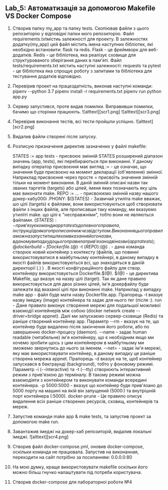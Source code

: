 ## Lab_5: Автоматизація за допомогою Makefile VS Docker Compose
1. Створив папку my_app та папку tests. Скопіював файли з цього репозиторію у відповідні папки мого репозиторію. Файл requirements.txtмістиь залежності для проекту. В залежностях додатку(my_app) цей файл містить імена наступних бібліотек, які необхідно встановити: flask та redis. Flask - це фреймворк для веб-додатків. Redis - це бібліотека, яка реалізує сховище для структурованого зберігання даних в пам'яті. Файл tests/requirements.txt містить наступні залежності: requests та pytest - це бібліотека яка спрощує роботу з запитами та бібліотека для тестування додатків відповідно.
2. Перевiрив проект на працездатність, виконав наступні команди:
pipenv --python 3.7
pipenv install -r requirements.txt
pipenv run python app.py
3. Сервер запустився, проте видав помилки. Виправивши помилки, бачимо що сторiнки працюють.
![alttext][scr1.png]
![alttext][scr3.png]
4. Перевiрив виконання тестiв, всi тести пройшли успiшно.
![alttext][scr2.png]
5. Видалив файли створенi пiсля запуску.
6. Розписую призначення директив зазначених у файлi makefile:

    STATES := app tests - присвоює змінній STATES розширений діапазон значень (app, tests), які перебираються при виконанні. У даному випадку оператор присвоєння має вигляд := - це означає, що значення буде присвоєно на момент декларації (об'явлення) змінної. Наприклад присвоєння через просте = присвоїть значення змінній тільки на момент виконання. В даній змінній описані назви так званих таргетів (targets) або цілей, іменя яких позначають яку ціль має виконати make.
    REPO := ... - присвоюємо змінній назву нашого докер-хабу000i
    .PHONY: $(STATES) - Зазвичай утиліта make вважає, шо цілі (targets) є файлами, вони використовуються щоб створювати файли з інших файлів, але прописавши таку команду, ми вказуємо утилііті make. що цілі є "несправжніми", тобто вони не являються файлами.
    $(STATES): - прив'язує команди app та tests до певного правила, інструкції до якого прописані нижче з відступом. Виконання цього правила можна запустити шляхом вказання його назви, в даному випадку до цього правила прив'язано дві назви (app та tests);
    @docker build -f Dockerfile.$(@) -t $(REPO):$(@) . - дана команда створює новий контейнер з контексту (файлів, що повинні використовуватися в майбутньому контейнері, в даному випадку в якості файлів використовуються всі, що знаходяться в даніій директорії (.) ) . В якості конфігураційного файлу для створ. контейнеру використовується Dockerfile.$(@). $(@) - це директива Makefile, що вказує на назву цілі (target). Так як дане правило використовується для двох різних цілей, ім'я докерфайлу буде залежати від вказаної цілі при виконанні make. Наприклад у випадку make app - файл буде мати назву Dockerfile.app. Прапорець -t вказує назву імеджу (image) контейнера та задає для нього тег (після :).
    run - Дане правило виконує створення мережі для подальшої можливої взаємодії контейнерів між собою (docker network create --driver=bridge appnet). Далі ми запускаємо сервер-сховище (Redis) та раніше створений контейнер app. Параметр --rm - вказує на те, що контейнер буде видалено після закінчення його роботи, або по завершенню docker-процесу (daemon). --name - задає human readable (читабельне) ім'я контейнеру, що є необхідним якщо ми хочемо зробити щось з цим контейнером в майбутньому ми зможемо звернутись до нього за іменем. --net= - задає ім'я мережі, яку має використовувати контейнер, в даному випадку це раніше створена мережа appnet. Прапорець -d вказує на те, щоб контейнер запускався в бекграунді (background), тобто у фоновому режимі. Параметр -i (--interactive) та -t (--tty) створюють інтерактивний режим з прив'язкою до терміналу. В такому режимі можна взаємодіяти з контейнером та виконувати команди всередині контейнера. -p 5000:5000 - вказує що контейнер буде прив'язано до 5000 порту на машині на якій він запущений (5000:) та внутрішній порт контейнера (:5000).
    docker-prune - Це правило описує видалення всіх раніше створених ресурсів, сховищ, контейнерів та мереж.
7. Запустив команди make app & make tests, та запустив проект за допомогою make run.
8. Завантажив iмеджi на докер-хаб репозиторiй, видалив локальнi iмеджi.
![alttext][scr4.png]
9. Створив файл docker-compose.yml, оновив docker-compose, оскiльки команда не працювала. Запустив на виконанная, переходити на сайт потрiбно за посиланням: 0.0.0.0:80
10. На мою думку, краще використовувати makefile оскiльки його можно бiльш гнучко налаштувати пiд потреби користувача.
11. Створив docker-compose для лабораторноi роботи №4
